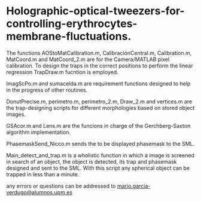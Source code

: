 # Holographic-optical-tweezers-for-controlling-erythrocytes-membrane-fluctuations.

The functions AOStoMatCalibration.m, CalibraciónCentral.m, Calibration.m, MatCoord.m and MatCoord_2.m are for the Camera/MATLAB pixel calibration. To design the traps in the correct positions to perform the linear regression TrapDraw.m fucntion is employed.

ImagScPo.m and sumacelda.m are requirement functions designed to help in the progress of other routines.

DonutPrecise.m, perimetro.m, perimetro_2.m, Draw_2.m and vertices.m are the trap-designing scripts for different morphologies based on stored object images. 

GSAcor.m and Lens.m are the funcions in charge of the Gerchberg-Saxton algorithm implementation.

PhasemaskSend_Nicco.m sends the to be displayed phasemask to the SML. 

Main_detect_and_trap.m is a wholistic function in which a image is screened in search of an object, the object is detected, its trap and phasemask designed and sent to the SML. With this script any spherical object can be trapped in less than a minute. 

any errors or questions can be addressed to mario.garcia-verdugo@alumnos.upm.es 
